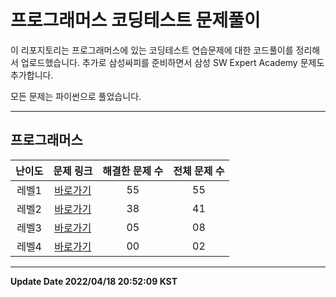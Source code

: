 # 프로그래머스 코딩테스트 문제풀이

이 리포지토리는 프로그래머스에 있는 코딩테스트 연습문제에 대한 코드풀이를 정리해서 업로드했습니다.
추가로 삼성싸피를 준비하면서 삼성 SW Expert Academy 문제도 추가합니다.

모든 문제는 파이썬으로 풀었습니다.   

-----------------------------
## 프로그래머스
| 난이도 | 문제 링크 | 해결한 문제 수 | 전체 문제 수 |
| :--: |:--: |:--: |:--: |
|레벨1|[바로가기](https://github.com/westreed/ProgrammersAlgorithm/blob/main/LEVEL1.md)|55|55|
|레벨2|[바로가기](https://github.com/westreed/ProgrammersAlgorithm/blob/main/LEVEL2.md)|38|41|
|레벨3|[바로가기](https://github.com/westreed/ProgrammersAlgorithm/blob/main/LEVEL3.md)|05|08|
|레벨4|[바로가기](https://github.com/westreed/ProgrammersAlgorithm/blob/main/LEVEL4.md)|00|02|
-----------------------------


**Update Date 2022/04/18 20:52:09 KST**

